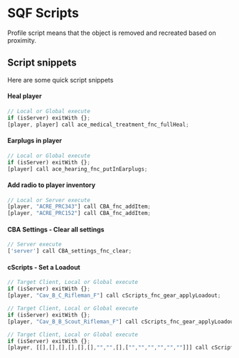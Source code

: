 # SQF Scripts
Profile script means that the object is removed and recreated based on proximity. 

## Script snippets
Here are some quick script snippets 

#### Heal player
```js
// Local or Global execute
if (isServer) exitWith {};
[player, player] call ace_medical_treatment_fnc_fullHeal;
```

#### Earplugs in player
```js
// Local or Global execute
if (isServer) exitWith {};
[player] call ace_hearing_fnc_putInEarplugs;
```

#### Add radio to player inventory
```js
// Local or Server execute
[player, "ACRE_PRC343"] call CBA_fnc_addItem;
[player, "ACRE_PRC152"] call CBA_fnc_addItem;
```

#### CBA Settings - Clear all settings
```js
// Server execute
['server'] call CBA_settings_fnc_clear;
```

#### cScripts - Set a Loadout
```js
// Target Client, Local or Global execute
if (isServer) exitWith {};
[player, "Cav_B_C_Rifleman_F"] call cScripts_fnc_gear_applyLoadout;
```
```js 
// Target Client, Local or Global execute
if (isServer) exitWith {};
[player, "Cav_B_B_Scout_Rifleman_F"] call cScripts_fnc_gear_applyLoadout;
```
```js
// Target Client, Local or Global execute
if (isServer) exitWith {};
[player, [[],[],[],[],[],[],"","",[],["","","","","",""]]] call cScripts_fnc_gear_applyLoadout;
```
